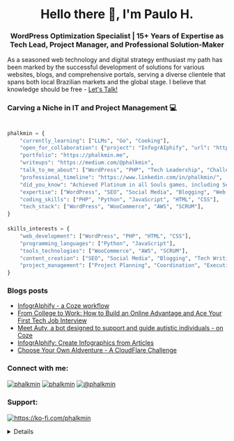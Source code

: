 <h1 align="center">Hello there 👋, I'm Paulo H.</h1>
<h3 align="center">WordPress Optimization Specialist | 15+ Years of Expertise as Tech Lead, Project Manager, and Professional Solution-Maker</h3>

As a seasoned web technology and digital strategy enthusiast my path has been marked by the successful development of solutions for various websites, blogs, and comprehensive portals, serving a diverse clientele that spans both local Brazilian markets and the global stage. I believe that knowledge should be free - [Let's Talk!](mailto:phalkmin@protonmail.com)


### Carving a Niche in IT and Project Management :computer:

```python

phalkmin = {
    "currently_learning": ["LLMs", "Go", "Cooking"],
    "open_for_collaboration": {"project": "InfogrAIphify", "url": "https://github.com/phalkmin/InfogrAIphify"},
    "portfolio": "https://phalkmin.me",
    "writeups": "https://medium.com/@phalkmin",
    "talk_to_me_about": ["WordPress", "PHP", "Tech Leadership", "Challenging bosses in Souls games"],
    "professional_timeline": "https://www.linkedin.com/in/phalkmin/",
    "did_you_know": "Achieved Platinum in all Souls games, including Sekiro 🥷🏽",
    "expertise": ["WordPress", "SEO", "Social Media", "Blogging", "Web Analytics", "Project Management", "UX", "Tech Writing"],
    "coding_skills": ["PHP", "Python", "JavaScript", "HTML", "CSS"],
    "tech_stack": ["WordPress", "WooCommerce", "AWS", "SCRUM"],
}

skills_interests = {
    "web_development": ["WordPress", "PHP", "HTML", "CSS"],
    "programming_languages": ["Python", "JavaScript"],
    "tools_technologies": ["WooCommerce", "AWS", "SCRUM"],
    "content_creation": ["SEO", "Social Media", "Blogging", "Tech Writing"],
    "project_management": ["Project Planning", "Coordination", "Execution"]
}                  

```


### Blogs posts
<!-- BLOG-POST-LIST:START -->
- [InfogrAIphify - a Coze workflow](https://dev.to/phalkmin/infograiphify-a-coze-workflow-1k39)
- [From College to Work: How to Build an Online Advantage and Ace Your First Tech Job Interview](https://dev.to/phalkmin/from-college-to-work-how-to-build-an-online-advantageand-ace-your-first-tech-job-interview-4pk5)
- [Meet Auty, a bot designed to support and guide autistic individuals - on Coze](https://dev.to/phalkmin/meet-auty-a-bot-designed-to-support-and-guide-autistic-individuals-on-coze-l5f)
- [InfogrAIphify: Create Infographics from Articles](https://dev.to/phalkmin/infograiphify-create-infographics-from-articles-5hhb)
- [Choose Your Own AIdventure - A CloudFlare Challenge](https://dev.to/phalkmin/choose-your-own-aidventure-a-cloudflare-challenge-28nf)
<!-- BLOG-POST-LIST:END -->

<h3 align="left">Connect with me:</h3>
<p align="left">
<a href="https://dev.to/phalkmin" target="blank"><img align="center" src="https://raw.githubusercontent.com/rahuldkjain/github-profile-readme-generator/master/src/images/icons/Social/devto.svg" alt="phalkmin" height="30" width="40" /></a>
<a href="https://linkedin.com/in/phalkmin" target="blank"><img align="center" src="https://raw.githubusercontent.com/rahuldkjain/github-profile-readme-generator/master/src/images/icons/Social/linked-in-alt.svg" alt="phalkmin" height="30" width="40" /></a>
<a href="https://medium.com/@phalkmin" target="blank"><img align="center" src="https://raw.githubusercontent.com/rahuldkjain/github-profile-readme-generator/master/src/images/icons/Social/medium.svg" alt="@phalkmin" height="30" width="40" /></a>
</p>

<h3 align="left">Support:</h3>
<p><a href="https://ko-fi.com/https://ko-fi.com/phalkmin"> <img align="center" src="https://cdn.ko-fi.com/cdn/kofi3.png?v=3" height="50" width="210" alt="https://ko-fi.com/phalkmin" /></a></p>

<details>
<h3 align="left">Languages and Tools:</h3>
<p align="left"> <a href="https://aws.amazon.com" target="_blank" rel="noreferrer"> <img src="https://raw.githubusercontent.com/devicons/devicon/master/icons/amazonwebservices/amazonwebservices-original-wordmark.svg" alt="aws" width="40" height="40"/> </a> <a href="https://www.gnu.org/software/bash/" target="_blank" rel="noreferrer"> <img src="https://www.vectorlogo.zone/logos/gnu_bash/gnu_bash-icon.svg" alt="bash" width="40" height="40"/> </a> <a href="https://getbootstrap.com" target="_blank" rel="noreferrer"> <img src="https://raw.githubusercontent.com/devicons/devicon/master/icons/bootstrap/bootstrap-plain-wordmark.svg" alt="bootstrap" width="40" height="40"/> </a> <a href="https://www.w3schools.com/css/" target="_blank" rel="noreferrer"> <img src="https://raw.githubusercontent.com/devicons/devicon/master/icons/css3/css3-original-wordmark.svg" alt="css3" width="40" height="40"/> </a> <a href="https://www.docker.com/" target="_blank" rel="noreferrer"> <img src="https://raw.githubusercontent.com/devicons/devicon/master/icons/docker/docker-original-wordmark.svg" alt="docker" width="40" height="40"/> </a> <a href="https://expressjs.com" target="_blank" rel="noreferrer"> <img src="https://raw.githubusercontent.com/devicons/devicon/master/icons/express/express-original-wordmark.svg" alt="express" width="40" height="40"/> </a> <a href="https://www.gatsbyjs.com/" target="_blank" rel="noreferrer"> <img src="https://www.vectorlogo.zone/logos/gatsbyjs/gatsbyjs-icon.svg" alt="gatsby" width="40" height="40"/> </a> <a href="https://git-scm.com/" target="_blank" rel="noreferrer"> <img src="https://www.vectorlogo.zone/logos/git-scm/git-scm-icon.svg" alt="git" width="40" height="40"/> </a> <a href="https://graphql.org" target="_blank" rel="noreferrer"> <img src="https://www.vectorlogo.zone/logos/graphql/graphql-icon.svg" alt="graphql" width="40" height="40"/> </a> <a href="https://gulpjs.com" target="_blank" rel="noreferrer"> <img src="https://raw.githubusercontent.com/devicons/devicon/master/icons/gulp/gulp-plain.svg" alt="gulp" width="40" height="40"/> </a> <a href="https://heroku.com" target="_blank" rel="noreferrer"> <img src="https://www.vectorlogo.zone/logos/heroku/heroku-icon.svg" alt="heroku" width="40" height="40"/> </a> <a href="https://www.w3.org/html/" target="_blank" rel="noreferrer"> <img src="https://raw.githubusercontent.com/devicons/devicon/master/icons/html5/html5-original-wordmark.svg" alt="html5" width="40" height="40"/> </a> <a href="https://ifttt.com/" target="_blank" rel="noreferrer"> <img src="https://www.vectorlogo.zone/logos/ifttt/ifttt-ar21.svg" alt="ifttt" width="40" height="40"/> </a> <a href="https://developer.mozilla.org/en-US/docs/Web/JavaScript" target="_blank" rel="noreferrer"> <img src="https://raw.githubusercontent.com/devicons/devicon/master/icons/javascript/javascript-original.svg" alt="javascript" width="40" height="40"/> </a> <a href="https://www.linux.org/" target="_blank" rel="noreferrer"> <img src="https://raw.githubusercontent.com/devicons/devicon/master/icons/linux/linux-original.svg" alt="linux" width="40" height="40"/> </a> <a href="https://mariadb.org/" target="_blank" rel="noreferrer"> <img src="https://www.vectorlogo.zone/logos/mariadb/mariadb-icon.svg" alt="mariadb" width="40" height="40"/> </a> <a href="https://www.mongodb.com/" target="_blank" rel="noreferrer"> <img src="https://raw.githubusercontent.com/devicons/devicon/master/icons/mongodb/mongodb-original-wordmark.svg" alt="mongodb" width="40" height="40"/> </a> <a href="https://www.mysql.com/" target="_blank" rel="noreferrer"> <img src="https://raw.githubusercontent.com/devicons/devicon/master/icons/mysql/mysql-original-wordmark.svg" alt="mysql" width="40" height="40"/> </a> <a href="https://nextjs.org/" target="_blank" rel="noreferrer"> <img src="https://cdn.worldvectorlogo.com/logos/nextjs-2.svg" alt="nextjs" width="40" height="40"/> </a> <a href="https://www.nginx.com" target="_blank" rel="noreferrer"> <img src="https://raw.githubusercontent.com/devicons/devicon/master/icons/nginx/nginx-original.svg" alt="nginx" width="40" height="40"/> </a> <a href="https://nodejs.org" target="_blank" rel="noreferrer"> <img src="https://raw.githubusercontent.com/devicons/devicon/master/icons/nodejs/nodejs-original-wordmark.svg" alt="nodejs" width="40" height="40"/> </a> <a href="https://opencv.org/" target="_blank" rel="noreferrer"> <img src="https://www.vectorlogo.zone/logos/opencv/opencv-icon.svg" alt="opencv" width="40" height="40"/> </a> <a href="https://pandas.pydata.org/" target="_blank" rel="noreferrer"> <img src="https://raw.githubusercontent.com/devicons/devicon/2ae2a900d2f041da66e950e4d48052658d850630/icons/pandas/pandas-original.svg" alt="pandas" width="40" height="40"/> </a> <a href="https://www.php.net" target="_blank" rel="noreferrer"> <img src="https://raw.githubusercontent.com/devicons/devicon/master/icons/php/php-original.svg" alt="php" width="40" height="40"/> </a> <a href="https://postman.com" target="_blank" rel="noreferrer"> <img src="https://www.vectorlogo.zone/logos/getpostman/getpostman-icon.svg" alt="postman" width="40" height="40"/> </a> <a href="https://www.python.org" target="_blank" rel="noreferrer"> <img src="https://raw.githubusercontent.com/devicons/devicon/master/icons/python/python-original.svg" alt="python" width="40" height="40"/> </a> <a href="https://reactjs.org/" target="_blank" rel="noreferrer"> <img src="https://raw.githubusercontent.com/devicons/devicon/master/icons/react/react-original-wordmark.svg" alt="react" width="40" height="40"/> </a> <a href="https://sass-lang.com" target="_blank" rel="noreferrer"> <img src="https://raw.githubusercontent.com/devicons/devicon/master/icons/sass/sass-original.svg" alt="sass" width="40" height="40"/> </a> <a href="https://tailwindcss.com/" target="_blank" rel="noreferrer"> <img src="https://www.vectorlogo.zone/logos/tailwindcss/tailwindcss-icon.svg" alt="tailwind" width="40" height="40"/> </a> <a href="https://www.typescriptlang.org/" target="_blank" rel="noreferrer"> <img src="https://raw.githubusercontent.com/devicons/devicon/master/icons/typescript/typescript-original.svg" alt="typescript" width="40" height="40"/> </a> <a href="https://zapier.com" target="_blank" rel="noreferrer"> <img src="https://www.vectorlogo.zone/logos/zapier/zapier-icon.svg" alt="zapier" width="40" height="40"/> </a> </p>




<p align="left"> <a href="https://github.com/ryo-ma/github-profile-trophy"><img src="https://github-profile-trophy.vercel.app/?username=phalkmin" alt="phalkmin" /></a> </p></details>
